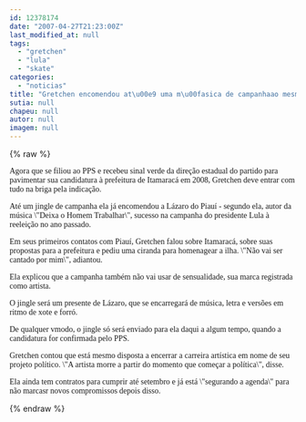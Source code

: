 ```yaml
---
id: 12378174
date: "2007-04-27T21:23:00Z"
last_modified_at: null
tags:
  - "gretchen"
  - "lula"
  - "skate"
categories:
  - "noticias"
title: "Gretchen encomendou at\u00e9 uma m\u00fasica de campanhaao mesmo jingleiro de Lula"
sutia: null
chapeu: null
autor: null
imagem: null
---
```

{% raw %}
<p><P><FONT face=Verdana>Agora que se filiou ao PPS e recebeu sinal </FONT><FONT face=Verdana>verde da direção estadual do partido para </FONT><FONT face=Verdana>pavimentar sua candidatura à prefeitura de </FONT><FONT face=Verdana>Itamaracá em 2008, Gretchen deve entrar com </FONT><FONT face=Verdana>tudo na briga pela indicação. </FONT></P></p>
<p><P><FONT face=Verdana>Até um jingle de campanha ela já encomendou a Lázaro do Piauí - segundo ela, autor da música </FONT><FONT face=Verdana>\"Deixa o Homem Trabalhar\", sucesso na campanha </FONT><FONT face=Verdana>do presidente Lula à reeleição no ano passado.</FONT></P></p>
<p><P><FONT face=Verdana>Em seus primeiros contatos com Piauí, Gretchen </FONT><FONT face=Verdana>falou sobre Itamaracá, sobre suas propostas </FONT><FONT face=Verdana>para a prefeitura e pediu uma ciranda para </FONT><FONT face=Verdana>homenagear a ilha. \"Não vai ser cantado por </FONT><FONT face=Verdana>mim\", adiantou. </FONT></P></p>
<p><P><FONT face=Verdana>Ela explicou que a campanha também não vai </FONT><FONT face=Verdana>usar de sensualidade, sua marca registrada </FONT><FONT face=Verdana>como artista.</FONT></P></p>
<p><P><FONT face=Verdana>O jingle será um presente de Lázaro, que se </FONT><FONT face=Verdana>encarregará de música, letra e versões em </FONT><FONT face=Verdana>ritmo de xote e forró.</FONT></P></p>
<p><P><FONT face=Verdana>De qualquer vmodo, o jingle só será enviado </FONT><FONT face=Verdana>para ela daqui a algum tempo, quando a </FONT><FONT face=Verdana>candidatura for confirmada pelo PPS.</FONT></P></p>
<p><P><FONT face=Verdana>Gretchen contou que está mesmo disposta a </FONT><FONT face=Verdana>encerrar a carreira artística em nome de seu </FONT><FONT face=Verdana>projeto político. \"A artista morre a partir do </FONT><FONT face=Verdana>momento que começar a política\", disse.</FONT></P></p>
<p><P><FONT face=Verdana>Ela ainda tem contratos para cumprir até </FONT><FONT face=Verdana>setembro e já está \"segurando a agenda\" para </FONT><FONT face=Verdana>não marcasr novos compromissos depois disso.</FONT></P> </p>
{% endraw %}